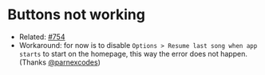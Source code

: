 # Buttons not working #
- Related: [#754](https://github.com/ytmdesktop/ytmdesktop/issues/754) 
- Workaround: for now is to disable ```Options > Resume last song when app starts``` to start on the homepage, this way the error does not happen. (Thanks  [@parnexcodes](https://github.com/parnexcodes))